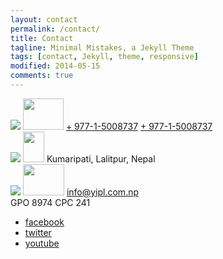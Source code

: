 ```yaml
---
layout: contact
permalink: /contact/
title: Contact
tagline: Minimal Mistakes, a Jekyll Theme
tags: [contact, Jekyll, theme, responsive]
modified: 2014-05-15
comments: true
---
```


<section class="contact-wrap">
<div class="contact-info layout">
<div class="contact-block"> 
<img src="../images/contact/telephone.png"/>
<img src="../images/contact/telephone@2x.png" class="small" width="65" height="50"/>
<a href="callto:977-1-5008737" class="call">+ 977-1-5008737</a>
<a href="tel:977-1-5008737" class="call tel">+ 977-1-5008737</a>
</div>
<div class="contact-block"> 
<img src="../images/contact/location.png"/>
<img src="../images/contact/location@2x.png" class="small" width="34" height="49"/>
Kumaripati, Lalitpur,
Nepal
</div>
<div class="contact-block"> 
<img src="../images/contact/mail.png"/>
<img src="../images/contact/mail@2x.png" class="small" width="66" height="50"/>
<a href="mailto:info@yipl.com.np">info@yipl.com.np</a><br/>
GPO 8974 CPC 241
</div>
</div>

<div class="social-links">
<ul>
<li class="facebook"><a href="https://www.facebook.com/pages/YoungInnovations/95147447293" target="_blank">facebook</a></li>
<li class="twitter"><a href="https://twitter.com/yipl" target="_blank">twitter</a></li>
<li class="youtube"><a href="https://www.youtube.com/channel/UCO-vB1e_aZMOXUF1idGaP2w" target="_blank">youtube</a></li>
</div>
<div class="scrolltop">
<a href="#" class="scrollToTop"></a>
</div>
</section>

